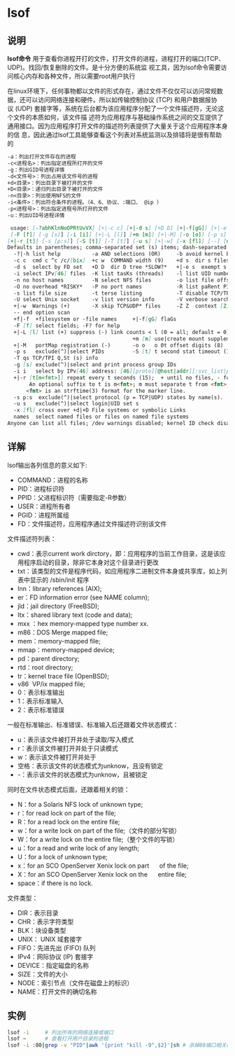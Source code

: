 # **lsof**

## 说明

**lsof命令** 用于查看你进程开打的文件，打开文件的进程，进程打开的端口(TCP、UDP)。找回/恢复删除的文件。是十分方便的系统监
视工具，因为lsof命令需要访问核心内存和各种文件，所以需要root用户执行

在linux环境下，任何事物都以文件的形式存在，通过文件不仅仅可以访问常规数据，还可以访问网络连接和硬件。所以如传输控制协议
(TCP) 和用户数据报协议 (UDP) 套接字等，系统在后台都为该应用程序分配了一个文件描述符，无论这个文件的本质如何，该文件描
述符为应用程序与基础操作系统之间的交互提供了通用接口。因为应用程序打开文件的描述符列表提供了大量关于这个应用程序本身的信
息，因此通过lsof工具能够查看这个列表对系统监测以及排错将是很有帮助的

```markdown
-a：列出打开文件存在的进程
-c<进程名>：列出指定进程所打开的文件
-g：列出GID号进程详情
-d<文件号>：列出占用该文件号的进程
+d<目录>：列出目录下被打开的文件
+D<目录>：递归列出目录下被打开的文件
-n<目录>：列出使用NFS的文件
-i<条件>：列出符合条件的进程。（4、6、协议、:端口、 @ip ）
-p<进程号>：列出指定进程号所打开的文件
-u：列出UID号进程详情

 usage: [-?abhKlnNoOPRtUvVX] [+|-c c] [+|-d s] [+D D] [+|-f[gG]] [+|-e s]
 [-F [f]] [-g [s]] [-i [i]] [+|-L [l]] [+m [m]] [+|-M] [-o [o]] [-p s]
[+|-r [t]] [-s [p:s]] [-S [t]] [-T [t]] [-u s] [+|-w] [-x [fl]] [--] [names]
Defaults in parentheses; comma-separated set (s) items; dash-separated ranges.
  -?|-h list help          -a AND selections (OR)     -b avoid kernel blocks
  -c c  cmd c ^c /c/[bix]  +c w  COMMAND width (9)    +d s  dir s files
  -d s  select by FD set   +D D  dir D tree *SLOW?*   +|-e s  exempt s *RISKY*
  -i select IPv[46] files  -K list tasKs (threads)    -l list UID numbers
  -n no host names         -N select NFS files        -o list file offset
  -O no overhead *RISKY*   -P no port names           -R list paRent PID
  -s list file size        -t terse listing           -T disable TCP/TPI info
  -U select Unix socket    -v list version info       -V verbose search
  +|-w  Warnings (+)       -X skip TCP&UDP* files     -Z Z  context [Z]
  -- end option scan     
  +f|-f  +filesystem or -file names     +|-f[gG] flaGs 
  -F [f] select fields; -F? for help  
  +|-L [l] list (+) suppress (-) link counts < l (0 = all; default = 0)
                                        +m [m] use|create mount supplement
  +|-M   portMap registration (-)       -o o   o 0t offset digits (8)
  -p s   exclude(^)|select PIDs         -S [t] t second stat timeout (15)
  -T qs TCP/TPI Q,St (s) info
  -g [s] exclude(^)|select and print process group IDs
  -i i   select by IPv[46] address: [46][proto][@host|addr][:svc_list|port_list]
  +|-r [t[m<fmt>]] repeat every t seconds (15);  + until no files, - forever.
       An optional suffix to t is m<fmt>; m must separate t from <fmt> and
      <fmt> is an strftime(3) format for the marker line.
  -s p:s  exclude(^)|select protocol (p = TCP|UDP) states by name(s).
  -u s   exclude(^)|select login|UID set s
  -x [fl] cross over +d|+D File systems or symbolic Links
  names  select named files or files on named file systems
Anyone can list all files; /dev warnings disabled; kernel ID check disabled.

```

## 详解

lsof输出各列信息的意义如下:

* COMMAND：进程的名称
* PID：进程标识符
* PPID：父进程标识符（需要指定-R参数）
* USER：进程所有者
* PGID：进程所属组
* FD：文件描述符，应用程序通过文件描述符识别该文件

文件描述符列表：

* cwd：表示current work dirctory，即：应用程序的当前工作目录，这是该应用程序启动的目录，除非它本身对这个目录进行更改
* txt：该类型的文件是程序代码，如应用程序二进制文件本身或共享库，如上列表中显示的 /sbin/init 程序
* lnn：library references (AIX);
* er：FD information error (see NAME column);
* jld：jail directory (FreeBSD);
* ltx：shared library text (code and data);
* mxx ：hex memory-mapped type number xx.
* m86：DOS Merge mapped file;
* mem：memory-mapped file;
* mmap：memory-mapped device;
* pd：parent directory;
* rtd：root directory;
* tr：kernel trace file (OpenBSD);
* v86  VP/ix mapped file;
* 0：表示标准输出
* 1：表示标准输入
* 2：表示标准错误

一般在标准输出、标准错误、标准输入后还跟着文件状态模式：

* u：表示该文件被打开并处于读取/写入模式
* r：表示该文件被打开并处于只读模式
* w：表示该文件被打开并处于
* 空格：表示该文件的状态模式为unknow，且没有锁定
* -：表示该文件的状态模式为unknow，且被锁定

同时在文件状态模式后面，还跟着相关的锁：

* N：for a Solaris NFS lock of unknown type;
* r：for read lock on part of the file;
* R：for a read lock on the entire file;
* w：for a write lock on part of the file;（文件的部分写锁）
* W：for a write lock on the entire file;（整个文件的写锁）
* u：for a read and write lock of any length;
* U：for a lock of unknown type;
* x：for an SCO OpenServer Xenix lock on part      of the file;
* X：for an SCO OpenServer Xenix lock on the      entire file;
* space：if there is no lock.

文件类型：

* DIR：表示目录
* CHR：表示字符类型
* BLK：块设备类型
* UNIX： UNIX 域套接字
* FIFO：先进先出 (FIFO) 队列
* IPv4：网际协议 (IP) 套接字
* DEVICE：指定磁盘的名称
* SIZE：文件的大小
* NODE：索引节点（文件在磁盘上的标识）
* NAME：打开文件的确切名称

## 实例

```bash
lsof -i     # 列出所有的网络连接或端口
lsof ~      # 查看打开用户目录的进程
lsof -i :80|grep -v "PID"|awk '{print "kill -9",$2}'|sh # 杀掉80端口相关的进程

```

